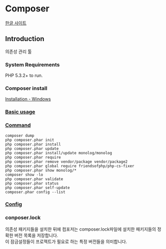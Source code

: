# Composer
[한글 사이트](http://xpressengine.github.io/Composer-korean-docs/doc/00-intro.md/)
## Introduction
의존성 관리 툴

### System Requirements
PHP 5.3.2+ to run. 

### Composer install
[Installation - Windows](https://getcomposer.org/doc/00-intro.md#installation-windows)

### [Basic usage](https://getcomposer.org/doc/01-basic-usage.md#basic-usage)

### [Command](https://getcomposer.org/doc/03-cli.md)
```
composer dump
php composer.phar init
php composer.phar install
php composer.phar update
php composer.phar install/update monolog/monolog
php composer.phar require
php composer.phar remove vendor/package vendor/package2
php composer.phar global require friendsofphp/php-cs-fixer
php composer.phar show monolog/*
composer show -lo
php composer.phar validate
php composer.phar status
php composer.phar self-update
composer.phar config --list
```
### [Config](https://getcomposer.org/doc/06-config.md)

### conposer.lock
의존성 패키지들을 설치한 뒤에 컴포저는 composer.lock파일에 설치한 패키지들의 정확한 버전 목록을 저장합니다.  
이 잠금설정들이 프로젝트가 필요로 하는 특정 버전들을 의미합니다.
